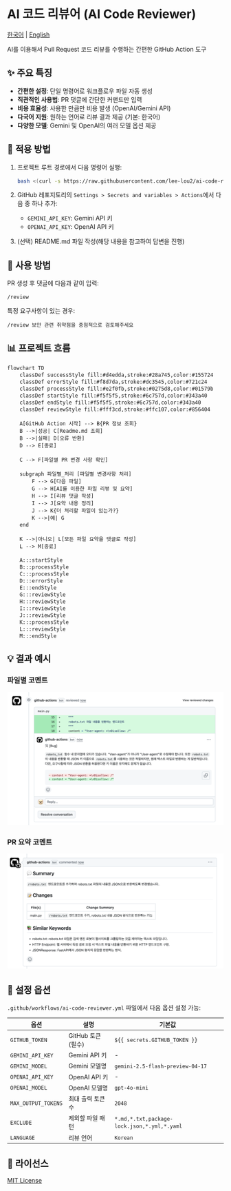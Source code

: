 # AI 코드 리뷰어 (AI Code Reviewer)

[한국어](README.md) | [English](README.en.md)

AI를 이용해서 Pull Request 코드 리뷰를 수행하는 간편한 GitHub Action 도구

## ✨ 주요 특징

* **간편한 설정**: 단일 명령어로 워크플로우 파일 자동 생성
* **직관적인 사용법**: PR 댓글에 간단한 커맨드만 입력
* **비용 효율성**: 사용한 만큼만 비용 발생 (OpenAI/Gemini API)
* **다국어 지원**: 원하는 언어로 리뷰 결과 제공 (기본: 한국어)
* **다양한 모델**: Gemini 및 OpenAI의 여러 모델 옵션 제공

## 🚀 적용 방법

1. 프로젝트 루트 경로에서 다음 명령어 실행:
   ```bash
   bash <(curl -s https://raw.githubusercontent.com/lee-lou2/ai-code-reviewer/main/create-workflow.sh)
   ```

2. GitHub 레포지토리의 `Settings > Secrets and variables > Actions`에서 다음 중 하나 추가:
   * `GEMINI_API_KEY`: Gemini API 키
   * `OPENAI_API_KEY`: OpenAI API 키

3. (선택) README.md 파일 작성(해당 내용을 참고하여 답변을 진행)

## 📝 사용 방법

PR 생성 후 댓글에 다음과 같이 입력:

```
/review
```

특정 요구사항이 있는 경우:

```
/review 보안 관련 취약점을 중점적으로 검토해주세요
```

## 📊 프로젝트 흐름

```mermaid
flowchart TD
    classDef successStyle fill:#d4edda,stroke:#28a745,color:#155724
    classDef errorStyle fill:#f8d7da,stroke:#dc3545,color:#721c24
    classDef processStyle fill:#e2f0fb,stroke:#0275d8,color:#01579b
    classDef startStyle fill:#f5f5f5,stroke:#6c757d,color:#343a40
    classDef endStyle fill:#f5f5f5,stroke:#6c757d,color:#343a40
    classDef reviewStyle fill:#fff3cd,stroke:#ffc107,color:#856404

    A[GitHub Action 시작] --> B{PR 정보 조회}
    B -->|성공| C[Readme.md 조회]
    B -->|실패| D[오류 반환]
    D --> E[종료]
    
    C --> F[파일별 PR 변경 사항 확인]
    
    subgraph 파일별_처리 [파일별 변경사항 처리]
        F --> G[다음 파일]
        G --> H[AI를 이용한 파일 리뷰 및 요약]
        H --> I[리뷰 댓글 작성]
        I --> J[요약 내용 정리]
        J --> K{더 처리할 파일이 있는가?}
        K -->|예| G
    end
    
    K -->|아니오| L[모든 파일 요약을 댓글로 작성]
    L --> M[종료]
    
    A:::startStyle
    B:::processStyle
    C:::processStyle
    D:::errorStyle
    E:::endStyle
    G:::reviewStyle
    H:::reviewStyle
    I:::reviewStyle
    J:::reviewStyle
    K:::processStyle
    L:::reviewStyle
    M:::endStyle
```

## 💡 결과 예시

### 파일별 코멘트

![code-review](docs/code-review.png)

### PR 요약 코멘트

![summary](docs/summary.png)

## 🔧 설정 옵션

`.github/workflows/ai-code-reviewer.yml` 파일에서 다음 옵션 설정 가능:

| 옵션 | 설명 | 기본값 |
|------|------|--------|
| `GITHUB_TOKEN` | GitHub 토큰 (필수) | `${{ secrets.GITHUB_TOKEN }}` |
| `GEMINI_API_KEY` | Gemini API 키 | - |
| `GEMINI_MODEL` | Gemini 모델명 | `gemini-2.5-flash-preview-04-17` |
| `OPENAI_API_KEY` | OpenAI API 키 | - |
| `OPENAI_MODEL` | OpenAI 모델명 | `gpt-4o-mini` |
| `MAX_OUTPUT_TOKENS` | 최대 출력 토큰 수 | `2048` |
| `EXCLUDE` | 제외할 파일 패턴 | `*.md,*.txt,package-lock.json,*.yml,*.yaml` |
| `LANGUAGE` | 리뷰 언어 | `Korean` |

## 📄 라이선스

[MIT License](LICENSE)
